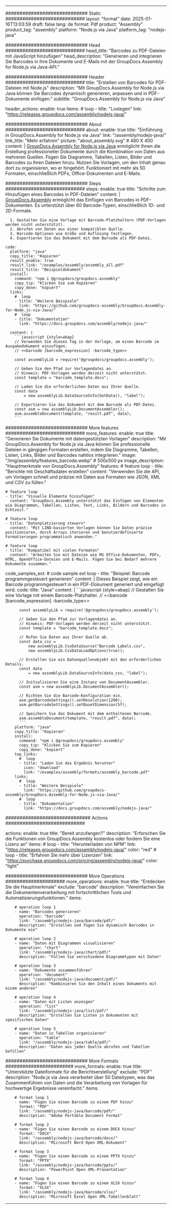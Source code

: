 



---
############################# Static ############################
layout: "format"
date:  2025-01-16T13:03:59
draft: false
lang: de
format: Pdf
product: "Assembly"
product_tag: "assembly"
platform: "Node.js via Java"
platform_tag: "nodejs-java"

############################# Head ############################
head_title: "Barcodes zu PDF-Dateien mit JavaScript hinzufügen"
head_description: "Generieren und integrieren Sie Barcodes in Ihre Dokumente und E-Mails mit der GroupDocs.Assembly for Node.js via Java-API."

############################# Header ############################
title: "Erstellen von Barcodes für PDF-Dateien mit Node.js" 
description: "Mit GroupDocs.Assembly for Node.js via Java können Sie Barcodes dynamisch generieren, anpassen und in PDF-Dokumente einfügen."
subtitle: "GroupDocs.Assembly for Node.js via Java" 

header_actions:
  enable: true
  items:
    #  loop
    - title: "Loslegen"
      link: "https://releases.groupdocs.com/assembly/nodejs-java/"
      
############################# About ############################
about:
    enable: true
    title: "Einführung in GroupDocs.Assembly for Node.js via Java"
    link: "/assembly/nodejs-java/"
    link_title: "Mehr erfahren"
    picture: "about_assembly.svg" # 480 X 400
    content: |
       [GroupDocs.Assembly for Node.js via Java](/assembly/nodejs-java/) ermöglicht Ihnen die Erstellung professioneller Dokumente durch die Kombination von Daten aus mehreren Quellen. Fügen Sie Diagramme, Tabellen, Listen, Bilder und Barcodes zu Ihren Dateien hinzu. Nutzen Sie Vorlagen, um den Inhalt genau dort zu organisieren, wo er hingehört. Funktioniert mit mehr als 50 Formaten, einschließlich PDFs, Office-Dokumenten und E-Mails.

############################# Steps ############################
steps:
    enable: true
    title: "Schritte zum Hinzufügen eines Barcodes in PDF-Dateien"
    content: |
      [GroupDocs.Assembly](/assembly/nodejs-java/) ermöglicht das Einfügen von Barcodes in PDF-Dokumenten. Es unterstützt über 60 Barcode-Typen, einschließlich 1D- und 2D-Formate.
      
      1. Gestalten Sie eine Vorlage mit Barcode-Platzhaltern (PDF-Vorlagen werden nicht unterstützt).
      2. Abrufen von Daten aus einer kompatiblen Quelle.
      3. Barcode-Optionen wie Größe und Auflösung festlegen.
      4. Exportieren Sie das Dokument mit dem Barcode als PDF-Datei.
   
    code:
      platform: "java"
      copy_title: "Kopieren"
      result_enable: true
      result_link: "/examples/assembly/assembly_all.pdf"
      result_title: "Beispieldokument"
      install:
        command: "npm i @groupdocs/groupdocs.assembly"
        copy_tip: "Klicken Sie zum Kopieren"
        copy_done: "kopiert"
      links:
        #  loop
        - title: "Weitere Beispiele"
          link: "https://github.com/groupdocs-assembly/GroupDocs.Assembly-for-Node.js-via-Java/"
        #  loop
        - title: "Dokumentation"
          link: "https://docs.groupdocs.com/assembly/nodejs-java/"
          
      content: |
        ```javascript {style=abap}
        // Verwenden Sie dieses Tag in der Vorlage, um einen Barcode im Ausgabedokument einzufügen.
        // <<barcode [barcode_expression] -barcode_type>>
    
        const assemblyLib = require('@groupdocs/groupdocs.assembly');

        // Geben Sie den Pfad zur Vorlagendatei an.
        // Hinweis: PDF-Vorlagen werden derzeit nicht unterstützt.
        const template = "barcode_template.docx";

        // Laden Sie die erforderlichen Daten aus Ihrer Quelle.
        const data 
            = new assemblyLib.DataSourceInfo(GetData(), "label");

        // Exportieren Sie das Dokument mit dem Barcode als PDF-Datei.
        const asm = new assemblyLib.DocumentAssembler();
        asm.assembleDocument(template, "result.pdf", data);
        ```           

############################# More features ############################
more_features:
  enable: true
  title: "Generieren Sie Dokumente mit datengestützten Vorlagen"
  description: "Mit GroupDocs.Assembly for Node.js via Java können Sie professionelle Dateien in gängigen Formaten erstellen, indem Sie Diagramme, Tabellen, Listen, Links, Bilder und Barcodes nahtlos integrieren."
  image: "/img/assembly/features_barcode.webp" # 500x500 px
  image_description: "Hauptmerkmale von GroupDocs.Assembly"
  features:
    # feature loop
    - title: "Berichte mit Geschäftsdaten erstellen"
      content: "Verwenden Sie die API, um Vorlagen schnell und präzise mit Daten aus Formaten wie JSON, XML und CSV zu füllen."

    # feature loop
    - title: "Visuelle Elemente hinzufügen"
      content: "GroupDocs.Assembly unterstützt das Einfügen von Elementen wie Diagrammen, Tabellen, Listen, Text, Links, Bildern und Barcodes in Echtzeit."

    # feature loop
    - title: "Datenplatzierung steuern"
      content: "Mit LINQ-basierten Vorlagen können Sie Daten präzise positionieren, durch Arrays iterieren und benutzerdefinierte Formatierungen programmatisch anwenden."

    # feature loop
    - title: "Kompatibel mit vielen Formaten"
      content: "Arbeiten Sie mit Dateien wie MS Office-Dokumenten, PDFs, HTML, OpenOffice-Dateien und E-Mails. Fügen Sie bei Bedarf mehrere Dokumente zusammen."
      
  code_samples_ext:
    # code sample ext loop
    - title: "Beispiel: Barcode programmgesteuert generieren"
      content: |
        Dieses Beispiel zeigt, wie ein Barcode programmgesteuert in ein PDF-Dokument generiert und eingefügt wird.
      code:
        title: "Java"
        content: |
          ```javascript {style=abap}
          // Gestalten Sie eine Vorlage mit einem Barcode-Platzhalter.
          // <<barcode [barcode_expression] -barcode_type>>
          
          const assemblyLib = require('@groupdocs/groupdocs.assembly');

          // Geben Sie den Pfad zur Vorlagendatei an.
          // Hinweis: PDF-Vorlagen werden derzeit nicht unterstützt.
          const template = "barcode_template.docx";

          // Rufen Sie Daten aus Ihrer Quelle ab.
          const data_csv =
              new assemblyLib.CsvDataSource("Barcode Labels.csv", 
              new assemblyLib.CsvDataLoadOptions(true));

          // Erstellen Sie ein Datenquellenobjekt mit den erforderlichen Details.
          const data 
              = new assemblyLib.DataSourceInfo(data_csv, "label");

          // Initialisieren Sie eine Instanz von DocumentAssembler.
          const asm = new assemblyLib.DocumentAssembler();

          // Richten Sie die Barcode-Konfiguration ein.
          asm.getBarcodeSettings().setResolution(1200);
          asm.getBarcodeSettings().setBaseYDimension(5f);

          // Speichern Sie das Dokument mit dem enthaltenen Barcode.
          asm.assembleDocument(template, "result.pdf", data);
          ```
        platform: "java"
        copy_title: "Kopieren"
        install:
          command: "npm i @groupdocs/groupdocs.assembly"
          copy_tip: "Klicken Sie zum Kopieren"
          copy_done: "kopiert"
        top_links:
          #  loop
          - title: "Laden Sie das Ergebnis herunter"
            icon: "download"
            link: "/examples/assembly/formats/assembly_barcode.pdf"
        links:
          #  loop
          - title: "Weitere Beispiele"
            link: "https://github.com/groupdocs-assembly/GroupDocs.Assembly-for-Node.js-via-Java/"
          #  loop
          - title: "Dokumentation"
            link: "https://docs.groupdocs.com/assembly/nodejs-java/"
            

            


############################## Actions ############################

actions:
  enable: true
  title: "Bereit anzufangen?"
  description: "Erforschen Sie die Funktionen von GroupDocs.Assembly kostenlos oder fordern Sie eine Lizenz an"
  items:
    #  loop
    - title: "Herunterladen von NPM"
      link: "https://releases.groupdocs.com/assembly/nodejs-java/"
      color: "red"
        #  loop
    - title: "Erfahren Sie mehr über Lizenzen"
      link: "https://purchase.groupdocs.com/pricing/assembly/nodejs-java/"
      color: "light"


############################# More Operations #####################
more_operations:
    enable: true
    title: "Entdecken Sie die Hauptmerkmale"
    exclude: "barcode"
    description: "Vereinfachen Sie die Dokumentenverarbeitung mit fortschrittlichen Tools und Automatisierungsfunktionen."
    items: 
          
        # operation loop 1
        - name: "Barcodes generieren"
          operation: "barcode"
          link: "/assembly/nodejs-java/barcode/pdf/"
          description: "Erstellen und fügen Sie dynamisch Barcodes in Dokumente ein"

        # operation loop 2
        - name: "Daten mit Diagrammen visualisieren"
          operation: "chart"
          link: "/assembly/nodejs-java/chart/pdf/"
          description: "Füllen Sie verschiedene Diagrammtypen mit Daten"

        # operation loop 3
        - name: "Dokumente zusammenführen"
          operation: "document"
          link: "/assembly/nodejs-java/document/pdf/"
          description: "Kombinieren Sie den Inhalt eines Dokuments mit einem anderen"

        # operation loop 4
        - name: "Daten mit Listen anzeigen"
          operation: "list"
          link: "/assembly/nodejs-java/list/pdf/"
          description: "Erstellen Sie Listen in Dokumenten mit spezifischen Daten"

        # operation loop 5
        - name: "Daten in Tabellen organisieren"
          operation: "table"
          link: "/assembly/nodejs-java/table/pdf/"
          description: "Daten aus jeder Quelle abrufen und Tabellen befüllen"
         
          
############################# More Formats ########################
more_formats:
    enable: true
    title: "Unterstützte Dateiformate für die Berichtserstellung"
    exclude: "PDF"
    description: "Node.js via Java verarbeitet über 50 Dateitypen, was das Zusammenführen von Daten und die Verarbeitung von Vorlagen für hochwertige Ergebnisse vereinfacht."
    items: 
          
        # format loop 1
        - name: "Fügen Sie einen Barcode zu einem PDF hinzu"
          format: "PDF"
          link: "/assembly/nodejs-java/barcode/pdf/"
          description: "Adobe Portable Document Format"
          
        # format loop 2
        - name: "Fügen Sie einen Barcode zu einem DOCX hinzu"
          format: "DOCX"
          link: "/assembly/nodejs-java/barcode/docx/"
          description: "Microsoft Word Open XML-Dokument"
          
        # format loop 3
        - name: "Fügen Sie einen Barcode zu einem PPTX hinzu"
          format: "PPTX"
          link: "/assembly/nodejs-java/barcode/pptx/"
          description: "PowerPoint Open XML-Präsentation"
          
        # format loop 4
        - name: "Fügen Sie einen Barcode zu einem XLSX hinzu"
          format: "XLSX"
          link: "/assembly/nodejs-java/barcode/xlsx/"
          description: "Microsoft Excel Open XML-Tabellenblatt"


          

---